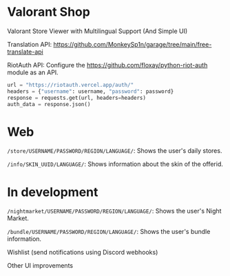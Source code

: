 # Valorant Shop
Valorant Store Viewer with Multilingual Support (And Simple UI)

Translation API: https://github.com/MonkeySp1n/garage/tree/main/free-translate-api

RiotAuth API: Configure the https://github.com/floxay/python-riot-auth module as an API.
```python
url = "https://riotauth.vercel.app/auth/"
headers = {"username": username, "password": password}
response = requests.get(url, headers=headers)
auth_data = response.json()
```

# Web
`/store/USERNAME/PASSWORD/REGION/LANGUAGE/`: Shows the user's daily stores.

`/info/SKIN_UUID/LANGUAGE/`: Shows information about the skin of the offerid.

# In development
`/nightmarket/USERNAME/PASSWORD/REGION/LANGUAGE/`: Shows the user's Night Market.

`/bundle/USERNAME/PASSWORD/REGION/LANGUAGE/`: Shows the user's bundle information.

Wishlist (send notifications using Discord webhooks)

Other UI improvements
